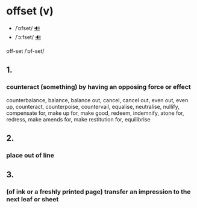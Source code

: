 # offset (v)

- /ˈɒfset/ [🔊](https://www.oxfordlearnersdictionaries.com/media/english/uk_pron/o/off/offse/offset__gb_1.mp3)
- /ˈɔːfset/ [🔊](https://www.oxfordlearnersdictionaries.com/media/english/us_pron/o/off/offse/offset__us_1_rr.mp3)

off-set /ˈɒf-set/

## 1.

### counteract (something) by having an opposing force or effect

counterbalance, balance, balance out, cancel, cancel out, even out, even up, counteract, counterpoise, countervail, equalise, neutralise, nullify, compensate for, make up for, make good, redeem, indemnify, atone for, redress, make amends for, make restitution for, equilibrise

## 2.

### place out of line

## 3.

### (of ink or a freshly printed page) transfer an impression to the next leaf or sheet